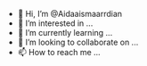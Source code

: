 - 👋 Hi, I’m @Aidaaismaarrdian
- 👀 I’m interested in ...
- 🌱 I’m currently learning ...
- 💞️ I’m looking to collaborate on ...
- 📫 How to reach me ...

<!---
Aidaaismaarrdian/Aidaaismaarrdian is a ✨ special ✨ repository because its `README.md` (this file) appears on your GitHub profile.
You can click the Preview link to take a look at your changes.
--->
